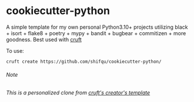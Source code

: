 # cookiecutter-python

A simple template for my own personal Python3.10+ projects utilizing black + isort + flake8 + poetry + mypy + bandit + bugbear + commitizen + more goodness. Best used with [cruft](https://timothycrosley.github.io/cruft/)

To use:

```
cruft create https://github.com/shifqu/cookiecutter-python/
```

###### Note
###### This is a personalized clone from [cruft's creator's template](http://github.com/timothycrosley/cookiecutter-python)